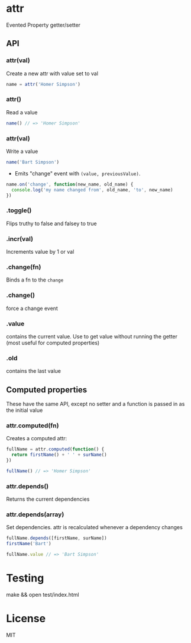 attr
====

Evented Property getter/setter


## API

### attr(val)

  Create a new attr with value set to val

```javascript
name = attr('Homer Simpson')
```

### attr()
  
  Read a value

```javascript
name() // => 'Homer Simpson'
```

### attr(val)

   Write a value

```javascript
name('Bart Simpson')
```

  - Emits "change" event with `(value, previousValue)`.

```javascript
name.on('change', function(new_name, old_name) {
  console.log('my name changed from', old_name, 'to', new_name)
})
```

### .toggle()

  Flips truthy to false and falsey to true

### .incr(val) 
  
  Increments value by 1 or val

### .change(fn)

  Binds a fn to the `change`

### .change()

 force a change event

### .value
  
  contains the current value. Use to get value without running the getter (most useful for computed properties)

### .old
  
  contains the last value 


## Computed properties

  These have the same API, except no setter and a function is passed in as the initial value

### attr.computed(fn)

   Creates a computed attr:

```javascript
fullName = attr.computed(function() {
  return firstName() + ' ' + surName()
})

fullName() // => 'Homer Simpson'
```

### attr.depends()  

  Returns the current dependencies

### attr.depends(array)  

  Set dependencies. attr is recalculated whenever a dependency changes

```javascript
fullName.depends([firstName, surName])
firstName('Bart')

fullName.value // => 'Bart Simpson'
```

# Testing

  make && open test/index.html 

# License

  MIT